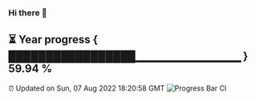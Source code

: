 ### Hi there 👋
⏳ Year progress { █████████████████▁▁▁▁▁▁▁▁▁▁▁▁▁ } 59.94 %
---
⏰ Updated on Sun, 07 Aug 2022 18:20:58 GMT
![Progress Bar CI](https://github.com/liununu/liununu/workflows/Progress%20Bar%20CI/badge.svg)
